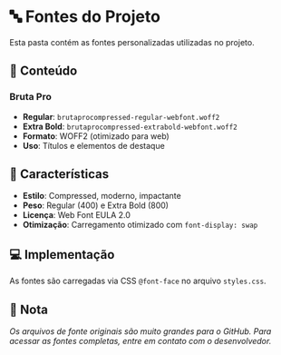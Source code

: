 # 🔤 Fontes do Projeto

Esta pasta contém as fontes personalizadas utilizadas no projeto.

## 📁 Conteúdo

### **Bruta Pro**
- **Regular**: `brutaprocompressed-regular-webfont.woff2`
- **Extra Bold**: `brutaprocompressed-extrabold-webfont.woff2`
- **Formato**: WOFF2 (otimizado para web)
- **Uso**: Títulos e elementos de destaque

## 🎨 Características

- **Estilo**: Compressed, moderno, impactante
- **Peso**: Regular (400) e Extra Bold (800)
- **Licença**: Web Font EULA 2.0
- **Otimização**: Carregamento otimizado com `font-display: swap`

## 💻 Implementação

As fontes são carregadas via CSS `@font-face` no arquivo `styles.css`.

## 📝 Nota

*Os arquivos de fonte originais são muito grandes para o GitHub. Para acessar as fontes completas, entre em contato com o desenvolvedor.*
